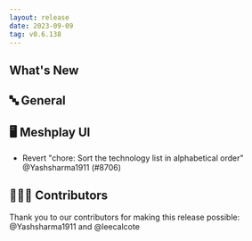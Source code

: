 ```yaml
---
layout: release
date: 2023-09-09
tag: v0.6.138
---
```


## What's New
## 🔤 General
## 🖥 Meshplay UI

- Revert "chore: Sort the technology list in alphabetical order" @Yashsharma1911 (#8706)

## 👨🏽‍💻 Contributors

Thank you to our contributors for making this release possible:
@Yashsharma1911 and @leecalcote
